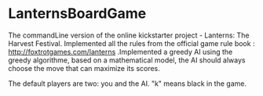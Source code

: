 # LanternsBoardGame
The commandLine version of the online kickstarter project - Lanterns: The Harvest Festival.
Implemented all the rules from the official game rule book : http://foxtrotgames.com/lanterns
.Implemented a greedy AI using the greedy algorithme, based on a mathematical model, the AI should always choose the move that can maximize its scores.

The default players are two: you and the AI. "k" means black in the game.


